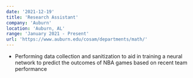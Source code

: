 ```yaml
---
date: '2021-12-19'
title: 'Research Assistant'
company: 'Auburn'
location: 'Auburn, AL'
range: 'January 2021 - Present'
url: 'https://www.auburn.edu/cosam/departments/math/'
---
```


- Performing data collection and sanitization to aid in training a neural network to predict the outcomes of NBA games based on recent team performance